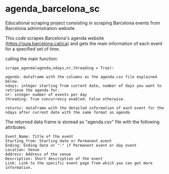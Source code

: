 # agenda_barcelona_sc

Educational scraping project consisting in scraping Barcelona events from Barcelona administration website.

This code scrapes Barcelona's agenda website (https://guia.barcelona.cat/ca) and gets the main information of each event for a specified set of time.

calling the main function:

    scrape_agenda(agenda,ndays,nr,threading = True):

    agenda: dataframe with the columns as the agenda.csv file explained below.
    ndays: integer starting from current date, number of days you want to retrieve the agenda for.
    nr: integer number of events per day
    threading: True concurrency enabled. False otherwise.

    returns: dataframe with the detailed information of each event for the ndays after current date with the same format as agenda

The returned data frame is storead as "agenda.csv" file with the following attributes:

    Event_Name: Title of the event
    Starting_from: Starting date or Permanent event
    Ending: Ending date or "-" if Permanent event or day event
    Location: Venue
    Address: Address of the venue
    Description: Short description of the event
    Link: Link to the specific event page from which you can get more information.

